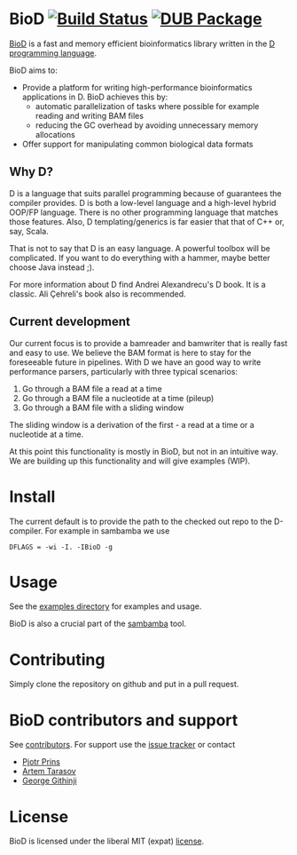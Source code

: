 # BioD [![Build Status](https://travis-ci.org/biod/BioD.svg?branch=master)](https://travis-ci.org/biod/BioD) [![DUB Package](https://img.shields.io/badge/dub-v0.1.0-red.svg)](https://code.dlang.org/packages/biod)

[BioD](https://github.com/biod/BioD) is a fast and memory efficient bioinformatics library written in the [D programming language](http://dlang.org).

BioD aims to:

* Provide a platform for writing high-performance bioinformatics applications in D. BioD achieves this by:
  - automatic parallelization of tasks where possible for example reading and writing BAM files
  - reducing the GC overhead by avoiding unnecessary memory allocations
* Offer support for manipulating common biological data formats

## Why D?

D is a language that suits parallel programming because of guarantees
the compiler provides. D is both a low-level language and a high-level
hybrid OOP/FP language. There is no other programming language that
matches those features. Also, D templating/generics is far easier that
that of C++ or, say, Scala.

That is not to say that D is an easy language. A powerful toolbox will
be complicated. If you want to do everything with a hammer, maybe
better choose Java instead ;).

For more information about D find Andrei Alexandrecu's D book. It is a
classic. Ali Çehreli's book also is recommended.

## Current development

Our current focus is to provide a bamreader and bamwriter that is
really fast and easy to use. We believe the BAM format is here to stay
for the foreseeable future in pipelines. With D we have an good way to
write performance parsers, particularly with three typical scenarios:

1. Go through a BAM file a read at a time
2. Go through a BAM file a nucleotide at a time (pileup)
3. Go through a BAM file with a sliding window

The sliding window is a derivation of the first - a read at a time or
a nucleotide at a time.

At this point this functionality is mostly in BioD, but not in an
intuitive way. We are building up this functionality and will give
examples (WIP).

# Install

The current default is to provide the path to the checked out repo to the D-compiler. For example
in sambamba we use

    DFLAGS = -wi -I. -IBioD -g

# Usage

See the [examples directory](https://github.com/biod/BioD/tree/master/examples)
for examples and usage.

BioD is also a crucial part of the [sambamba](https://github.com/biod/sambamba) tool.

# Contributing

Simply clone the repository on github and put in a pull request.

# BioD contributors and support

See
[contributors](https://github.com/biod/BioD/graphs/contributors). For
support use the [issue tracker](https://github.com/biod/BioD/issues) or contact

* [Pjotr Prins](https://github.com/pjotrp)
* [Artem Tarasov](https://github.com/lomereiter)
* [George Githinji](https://github.com/George-Githinji)

# License

BioD is licensed under the liberal MIT (expat) [license](./LICENSE).
